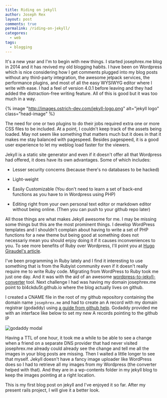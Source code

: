 ```yaml
---
title: Riding on jekyll
author: Joseph Rex
layout: post
comments: true
permalink: /riding-on-jekyll/
categores:
  - web
tags:
  - blogging
---
```

It's a new year and I'm to begin with new things. I started josephrex.me blog in 2014 and it has revived my old blogging habits. I have been on Wordpress which is nice considering how I get comments plugged into my blog posts without any third-party integration, the awesome jetpack services, the performance plugins, and most of all the easy WYSIWYG editor where I write with ease. I had a feel of version 4.0.1 before leaving and they had added the distraction-free writing feature. All of this is good but it was too much in a way.
<!--more-->
{% image "http://images.ostrich-dev.com/jekyll-logo.png" alt="jekyll logo" class="head-image" %}

The need for one or two plugins to do their jobs required extra one or more CSS files to be included. At a point, I couldn't keep track of the assets being loaded. May not seem like something that matters much but it does in that it makes me stay balanced with pagespeed. Besides pagespeed, it is a good user experience to let my weblog load faster for the viewers.

Jekyll is a static site generator and even if it doesn't offer all that Wordpress had offered, it does have its own advantages. Some of which includes:

* Lesser security concerns (because there's no databases to be hacked)

* Light-weight

* Easily Customizable (You don't need to learn a set of back-end functions as you have to in Wordpress using PHP)

* Editing right from your own personal text editor or markdown editor without being online. (Then you can push to your github repo later)

All those things are what makes Jekyll awesome for me. I may be missing some things but this are the most prominent things. I develop WordPress templates and I shouldn't complain about having to write a set of PHP functions for a new theme but being good at something does not necessariy mean you should enjoy doing it if it causes inconveniences to you. To see more benefits of Ruby over Wordpress, I'll point you at [Hugo Giraudel's article][1].

I've been programming in Ruby lately and I find it interesting to use something that is from the Rubyist community even if it doesn't really require me to write Ruby code. Migrating from WordPress to Ruby took me just one day. And it was with the aid of an awesome [wordpress-to-jekyll-converter][2] tool. Next challenge I had was having my domain josephrex.me point to bl4ckdu5t.github.io where the blog actually lives on github.

I created a CNAME file in the root of my github repository containing the domain name ```josephrex.me``` and had to create an A record with my domain registrar (godaddy) using [a guide from github help][3]. Godaddy provided me with an interface like below to set my new A records pointing to the github IP

<img src="http://i.imgur.com/83bjuIx.png" alt="godaddy modal">

Having a TTL of one hour, it took me a while to be able to see a change when a friend on a separate DNS provider that had never visited josephrex.me already could already see the change and tell me all the images in your blog posts are missing. Then I waited a little longer to see that myself. Jekyll doesn't have a fancy image uploader like WordPress does so I had to retrieve all my images from my Wordpress (the converter helped with that). And they are in a wp-contents folder in my jekyll blog to keep the images pointing at a right location.

This is my first blog post on jekyll and I've enjoyed it so far. After my present rails project, I will give it a better look.

[1]: http://www.sitepoint.com/blogging-wordpress-or-jekyll/
[2]: https://github.com/benbalter/wordpress-to-jekyll-exporter
[3]: https://help.github.com/articles/tips-for-configuring-an-a-record-with-your-dns-provider/
